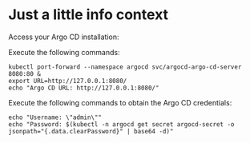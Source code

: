 # Just a little info context

Access your Argo CD installation:

Execute the following commands:

```
kubectl port-forward --namespace argocd svc/argocd-argo-cd-server 8080:80 &
export URL=http://127.0.0.1:8080/
echo "Argo CD URL: http://127.0.0.1:8080/"
```

Execute the following commands to obtain the Argo CD credentials:

```
echo "Username: \"admin\""
echo "Password: $(kubectl -n argocd get secret argocd-secret -o jsonpath="{.data.clearPassword}" | base64 -d)"
```